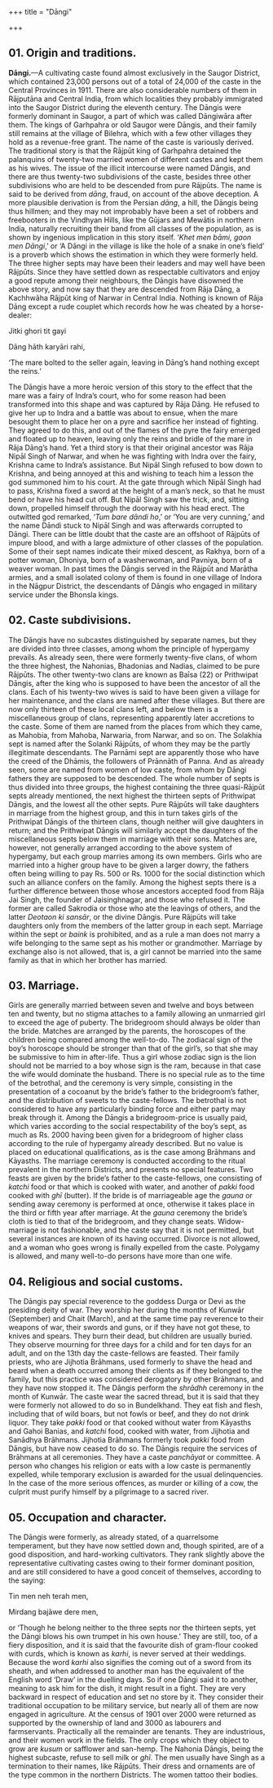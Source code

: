 +++
title = "Dāngi"

+++

## 01. Origin and traditions.

**Dāngi.**—A cultivating caste found almost exclusively in the Saugor District, which contained 23,000 persons out of a total of 24,000 of the caste in the Central Provinces in 1911. There are also considerable numbers of them in Rājputāna and Central India, from which localities they probably immigrated into the Saugor District during the eleventh century. The Dāngis were formerly dominant in Saugor, a part of which was called Dāngiwāra after them. The kings of Garhpahra or old Saugor were Dāngis, and their family still remains at the village of Bilehra, which with a few other villages they hold as a revenue-free grant. The name of the caste is variously derived. The traditional story is that the Rājpūt king of Garhpahra detained the palanquins of twenty-two married women of different castes and kept them as his wives. The issue of the illicit intercourse were named Dāngis, and there are thus twenty-two subdivisions of the caste, besides three other subdivisions who are held to be descended from pure Rājpūts. The name is said to be derived from *dāng*, fraud, on account of the above deception. A more plausible derivation is from the Persian *dāng*, a hill, the Dāngis being thus hillmen; and they may not improbably have been a set of robbers and freebooters in the Vindhyan Hills, like the Gūjars and Mewātis in northern India, naturally recruiting their band from all classes of the population, as is shown by ingenious implication in this story itself. ‘*Khet men bāmi, gaon men Dāngi*,’ or ‘A Dāngi in the village is like the hole of a snake in one’s field’ is a proverb which shows the estimation in which they were formerly held. The three higher septs may have been their leaders and may well have been Rājpūts. Since they have settled down as respectable cultivators and enjoy a good repute among their neighbours, the Dāngis have disowned the above story, and now say that they are descended from Rāja Dāng, a Kachhwāha Rājpūt king of Narwar in Central India. Nothing is known of Rāja Dāng except a rude couplet which records how he was cheated by a horse-dealer: 

Jitki ghori tit gayi 

Dāng hāth karyāri rahi,

‘The mare bolted to the seller again, leaving in Dāng’s hand nothing except the reins.’ 

The Dāngis have a more heroic version of this story to the effect that the mare was a fairy of Indra’s court, who for some reason had been transformed into this shape and was captured by Rāja Dāng. He refused to give her up to Indra and a battle was about to ensue, when the mare besought them to place her on a pyre and sacrifice her instead of fighting. They agreed to do this, and out of the flames of the pyre the fairy emerged and floated up to heaven, leaving only the reins and bridle of the mare in Rāja Dāng’s hand. Yet a third story is that their original ancestor was Rāja Nipāl Singh of Narwar, and when he was fighting with Indra over the fairy, Krishna came to Indra’s assistance. But Nipāl Singh refused to bow down to Krishna, and being annoyed at this and wishing to teach him a lesson the god summoned him to his court. At the gate through which Nipāl Singh had to pass, Krishna fixed a sword at the height of a man’s neck, so that he must bend or have his head cut off. But Nipāl Singh saw the trick, and, sitting down, propelled himself through the doorway with his head erect. The outwitted god remarked, ‘*Tum bare dāndi ho*,’ or ‘You are very cunning,’ and the name Dāndi stuck to Nipāl Singh and was afterwards corrupted to Dāngi. There can be little doubt that the caste are an offshoot of Rājpūts of impure blood, and with a large admixture of other classes of the population. Some of their sept names indicate their mixed descent, as Rakhya, born of a potter woman, Dhoniya, born of a washerwoman, and Pavniya, born of a weaver woman. In past times the Dāngis served in the Rājpūt and Marātha armies, and a small isolated colony of them is found in one village of Indora in the Nāgpur District, the descendants of Dāngis who engaged in military service under the Bhonsla kings. 

## 02. Caste subdivisions.

The Dāngis have no subcastes distinguished by separate names, but they are divided into three classes, among whom the principle of hypergamy prevails. As already seen, there were formerly twenty-five clans, of whom the three highest, the Nahonias, Bhadonias and Nadias, claimed to be pure Rājpūts. The other twenty-two clans are known as Baīsa \(22\) or Prithwipat Dāngis, after the king who is supposed to have been the ancestor of all the clans. Each of his twenty-two wives is said to have been given a village for her maintenance, and the clans are named after these villages. But there are now only thirteen of these local clans left, and below them is a miscellaneous group of clans, representing apparently later accretions to the caste. Some of them are named from the places from which they came, as Mahobia, from Mahoba, Narwaria, from Narwar, and so on. The Solakhia sept is named after the Solanki Rājpūts, of whom they may be the partly illegitimate descendants. The Parnāmi sept are apparently those who have the creed of the Dhāmis, the followers of Prānnāth of Panna. And as already seen, some are named from women of low caste, from whom by Dāngi fathers they are supposed to be descended. The whole number of septs is thus divided into three groups, the highest containing the three quasi-Rājpūt septs already mentioned, the next highest the thirteen septs of Prithwipat Dāngis, and the lowest all the other septs. Pure Rājpūts will take daughters in marriage from the highest group, and this in turn takes girls of the Prithwipat Dāngis of the thirteen clans, though neither will give daughters in return; and the Prithwipat Dāngis will similarly accept the daughters of the miscellaneous septs below them in marriage with their sons. Matches are, however, not generally arranged according to the above system of hypergamy, but each group marries among its own members. Girls who are married into a higher group have to be given a larger dowry, the fathers often being willing to pay Rs. 500 or Rs. 1000 for the social distinction which such an alliance confers on the family. Among the highest septs there is a further difference between those whose ancestors accepted food from Rāja Jai Singh, the founder of Jaisinghnagar, and those who refused it. The former are called Sakrodia or those who ate the leavings of others, and the latter *Deotaon ki sansār*, or the divine Dāngis. Pure Rājpūts will take daughters only from the members of the latter group in each sept. Marriage within the sept or *baink* is prohibited, and as a rule a man does not marry a wife belonging to the same sept as his mother or grandmother. Marriage by exchange also is not allowed, that is, a girl cannot be married into the same family as that in which her brother has married. 

## 03. Marriage.

Girls are generally married between seven and twelve and boys between ten and twenty, but no stigma attaches to a family allowing an unmarried girl to exceed the age of puberty. The bridegroom should always be older than the bride. Matches are arranged by the parents, the horoscopes of the children being compared among the well-to-do. The zodiacal sign of the boy’s horoscope should be stronger than that of the girl’s, so that she may be submissive to him in after-life. Thus a girl whose zodiac sign is the lion should not be married to a boy whose sign is the ram, because in that case the wife would dominate the husband. There is no special rule as to the time of the betrothal, and the ceremony is very simple, consisting in the presentation of a cocoanut by the bride’s father to the bridegroom’s father, and the distribution of sweets to the caste-fellows. The betrothal is not considered to have any particularly binding force and either party may break through it. Among the Dāngis a bridegroom-price is usually paid, which varies according to the social respectability of the boy’s sept, as much as Rs. 2000 having been given for a bridegroom of higher class according to the rule of hypergamy already described. But no value is placed on educational qualifications, as is the case among Brāhmans and Kāyasths. The marriage ceremony is conducted according to the ritual prevalent in the northern Districts, and presents no special features. Two feasts are given by the bride’s father to the caste-fellows, one consisting of *katchi* food or that which is cooked with water, and another of *pakki* food cooked with *ghī* \(butter\). If the bride is of marriageable age the *gauna* or sending away ceremony is performed at once, otherwise it takes place in the third or fifth year after marriage. At the *gauna* ceremony the bride’s cloth is tied to that of the bridegroom, and they change seats. Widow-marriage is not fashionable, and the caste say that it is not permitted, but several instances are known of its having occurred. Divorce is not allowed, and a woman who goes wrong is finally expelled from the caste. Polygamy is allowed, and many well-to-do persons have more than one wife. 

## 04. Religious and social customs.

The Dāngis pay special reverence to the goddess Durga or Devi as the presiding deity of war. They worship her during the months of Kunwār \(September\) and Chait \(March\), and at the same time pay reverence to their weapons of war, their swords and guns, or if they have not got these, to knives and spears. They burn their dead, but children are usually buried. They observe mourning for three days for a child and for ten days for an adult, and on the 13th day the caste-fellows are feasted. Their family priests, who are Jijhotia Brāhmans, used formerly to shave the head and beard when a death occurred among their clients as if they belonged to the family, but this practice was considered derogatory by other Brāhmans, and they have now stopped it. The Dāngis perform the *shrādhh* ceremony in the month of Kunwār. The caste wear the sacred thread, but it is said that they were formerly not allowed to do so in Bundelkhand. They eat fish and flesh, including that of wild boars, but not fowls or beef, and they do not drink liquor. They take *pakki* food or that cooked without water from Kāyasths and Gahoi Banias, and *katchi* food, cooked with water, from Jijhotia and Sanādhya Brāhmans. Jijhotia Brāhmans formerly took *pakki* food from Dāngis, but have now ceased to do so. The Dāngis require the services of Brāhmans at all ceremonies. They have a caste *panchāyat* or committee. A person who changes his religion or eats with a low caste is permanently expelled, while temporary exclusion is awarded for the usual delinquencies. In the case of the more serious offences, as murder or killing of a cow, the culprit must purify himself by a pilgrimage to a sacred river. 

## 05. Occupation and character.

The Dāngis were formerly, as already stated, of a quarrelsome temperament, but they have now settled down and, though spirited, are of a good disposition, and hard-working cultivators. They rank slightly above the representative cultivating castes owing to their former dominant position, and are still considered to have a good conceit of themselves, according to the saying: 

Tin men neh terah men, 

Mirdang bajāwe dere men,

or ‘Though he belong neither to the three septs nor the thirteen septs, yet the Dāngi blows his own trumpet in his own house.’ They are still, too, of a fiery disposition, and it is said that the favourite dish of gram-flour cooked with curds, which is known as *karhi*, is never served at their weddings. Because the word *karhi* also signifies the coming out of a sword from its sheath, and when addressed to another man has the equivalent of the English word ‘Draw’ in the duelling days. So if one Dāngi said it to another, meaning to ask him for the dish, it might result in a fight. They are very backward in respect of education and set no store by it. They consider their traditional occupation to be military service, but nearly all of them are now engaged in agriculture. At the census of 1901 over 2000 were returned as supported by the ownership of land and 3000 as labourers and farmservants. Practically all the remainder are tenants. They are industrious, and their women work in the fields. The only crops which they object to grow are *kusum* or safflower and san-hemp. The Nahonia Dāngis, being the highest subcaste, refuse to sell milk or *ghī*. The men usually have Singh as a termination to their names, like Rājpūts. Their dress and ornaments are of the type common in the northern Districts. The women tattoo their bodies. 

